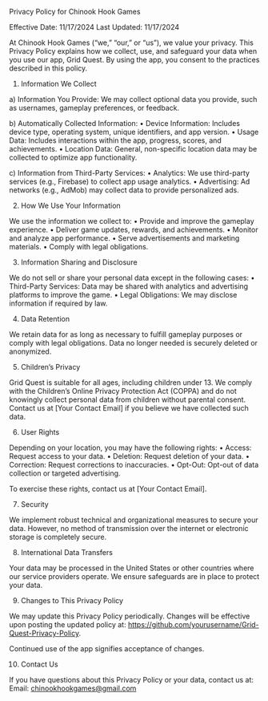 Privacy Policy for Chinook Hook Games

Effective Date: 11/17/2024
Last Updated: 11/17/2024

At Chinook Hook Games (“we,” “our,” or “us”), we value your privacy. This Privacy Policy explains how we collect, use, and safeguard your data when you use our app, Grid Quest. By using the app, you consent to the practices described in this policy.

1. Information We Collect

a) Information You Provide:
We may collect optional data you provide, such as usernames, gameplay preferences, or feedback.

b) Automatically Collected Information:
	•	Device Information: Includes device type, operating system, unique identifiers, and app version.
	•	Usage Data: Includes interactions within the app, progress, scores, and achievements.
	•	Location Data: General, non-specific location data may be collected to optimize app functionality.

c) Information from Third-Party Services:
	•	Analytics: We use third-party services (e.g., Firebase) to collect app usage analytics.
	•	Advertising: Ad networks (e.g., AdMob) may collect data to provide personalized ads.

2. How We Use Your Information

We use the information we collect to:
	•	Provide and improve the gameplay experience.
	•	Deliver game updates, rewards, and achievements.
	•	Monitor and analyze app performance.
	•	Serve advertisements and marketing materials.
	•	Comply with legal obligations.

3. Information Sharing and Disclosure

We do not sell or share your personal data except in the following cases:
	•	Third-Party Services: Data may be shared with analytics and advertising platforms to improve the game.
	•	Legal Obligations: We may disclose information if required by law.

4. Data Retention

We retain data for as long as necessary to fulfill gameplay purposes or comply with legal obligations. Data no longer needed is securely deleted or anonymized.

5. Children’s Privacy

Grid Quest is suitable for all ages, including children under 13. We comply with the Children’s Online Privacy Protection Act (COPPA) and do not knowingly collect personal data from children without parental consent. Contact us at [Your Contact Email] if you believe we have collected such data.

6. User Rights

Depending on your location, you may have the following rights:
	•	Access: Request access to your data.
	•	Deletion: Request deletion of your data.
	•	Correction: Request corrections to inaccuracies.
	•	Opt-Out: Opt-out of data collection or targeted advertising.

To exercise these rights, contact us at [Your Contact Email].

7. Security

We implement robust technical and organizational measures to secure your data. However, no method of transmission over the internet or electronic storage is completely secure.

8. International Data Transfers

Your data may be processed in the United States or other countries where our service providers operate. We ensure safeguards are in place to protect your data.

9. Changes to This Privacy Policy

We may update this Privacy Policy periodically. Changes will be effective upon posting the updated policy at:
https://github.com/yourusername/Grid-Quest-Privacy-Policy.

Continued use of the app signifies acceptance of changes.

10. Contact Us

If you have questions about this Privacy Policy or your data, contact us at:
Email: chinookhookgames@gmail.com
